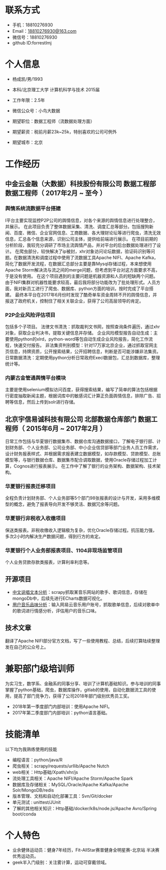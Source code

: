 
# 联系方式


- 手机：18810276930
- Email：18810276930@163.com 
- 微信号：18810276930
- github ID:forrestlmj


# 个人信息

 - 杨成凯/男/1993 
 - 本科/北京理工大学 计算机科学与技术 2015届 
 - 工作年限：2.5年
 - 微信公众号：小鸟大数据


 - 期望职位：数据工程师（流数据处理方面）
 - 期望薪资：税前月薪23k~25k，特别喜欢的公司可例外
 - 期望城市：北京


# 工作经历

## 中金云金融（大数据）科技股份有限公司 数据工程部 数据工程师（ 2017年2月 ~ 至今 ）

### 舆情系统流数据平台搭建 
I平台主要实现监控P2P公司的舆情信息，对各个来源的舆情信息进行处理整合，并展示。
在此项目负责了整体数据采集、清洗、调度汇总等部分。包括搜狗新闻、百度、微信、企业官网信息、工商数据、各大理财论坛等进行爬虫，清洗无效信息，汇总各个信息来源，识别公司主体，提供给前端进行展示。
在项目前期的分析阶段，我较充分调研了市场主流舆情产品，并对平台的后台数据处理进行了设计。
在爬虫部分，较快解决了ip被封，xhr对象访问论坛数据，验证码识别等问题。在数据清洗和调度过程中使用了流数据工具Apache NIFI、Apache Kafka，简化了数据开发流程，在数据汇总部分主要是靠Mysql存储过程，本来想使用Apache Storm解决流与流之间的merge问题，但考虑到平台对这方面要求不高，于是没有使用。
在这个项目遇到的主要问题是机器资源和人员的短缺两个问题。由于NIFI集群对机器性能要求较高，最后我将部分功能改为了批处理形式。人员方面，我对新员工进行了爬虫、数据库、python方面的培训，按时完成了平台搭建。
最终本平台在2017年6月份时发现了酷奇单车资金周转不开的舆情信息，并报送了政府机关，控制住了相关关联企业，获得了公司高层领导的肯定。


### P2P企业风险评估项目
包括多个子项目。
法律文书清洗：抓取裁判文书网，按照查询条件遍历，通过xhr对象，获取企业判决书，提取关键信息并存储。
企业风险模型报告自动生成：主要使用python的xlrd，python-word等包自动生成企业风险报告，简化工作流程，快速交付报告。
非法集资判别模型：针对17万家北京企业，通过抓取官网主页信息，持牌资质，公开搜索结果，公开招聘信息，判断是否可能涉嫌非法集资。
日常数据清洗：定期使用python分析日常政府Execl数据包，汇总到数据库，整理统计等。

### 内蒙古金管通舆情平台模块

主要是使用selenium模拟访问百度，获得搜索结果，编写了简单的算法包括根据行密度抽取新闻主题，根据词库中的敏感词汇计算正负面舆情信息，排除广告、招聘等信息，然后上传到solr进行存储。

## 北京宇信易诚科技有限公司 北部数据仓库部门 数据工程师（ 2015年6月 ~ 2017年2月 ）

日常工作包括与华夏银行数据集市、数据仓库沟通数据接口，了解电子银行部、计划财务部、个人业务部、公司业务部、中小企业信贷部等部门业务人员工作需求，设计财务报表样式、并根据需求报表建立数据模型，如存款模型、贷款模型、总账模型等，与银行数据仓库、数据集市配合调取数据，使用Oracle存储过程加工计算，Cognos进行报表展示。
在工作中了解了银行的业务架构、数据架构、技术架构。

### 华夏银行报表迁移项目 

全程负责计划财务部、个人业务部等5个部门98张报表的设计与开发，采用多维模型的概念，避免了报表导向开发不够灵活、数据冗余等问题。

### 华夏银行非税收入收缴项目

保送类报表。非税收缴收入逻辑极为复杂，优化Oracle存储过程。抗压能力强，多次2小时内解决生产数据问题，得到行方的肯定。

### 华夏银行个人业务部报表项目、1104非现场监管项目

个人业务贷款存款类报表，计算利率利息等。

## 开源项目

  - [中文说唱文本分析](https://github.com/forrestlmj/chinese_rap_data_mining)：scrapy抓取某音乐网站的歌手、歌词信息，存储在mongoDb中，后续先进行ECharts数据可视化。
  - [用户音乐品味分析](https://github.com/forrestlmj/analyse_my_music_taste/tree/dev)：输入网易云音乐用户账号，抓取歌单信息，后续对歌单中的歌词进行情感分析，评估用户的音乐口味。


## 技术文章
翻译了Apache NIFI部分官方文档，写了一些使用教程、总结，后续打算陆续整理发在自己的公众号上。


# 兼职部门级培训师
为实习生，数学系、金融系的同事分享、培训了计算机基础知识。参与培训的同事掌握了python基础，爬虫，数据库操作，gitlab的使用，自动化数据流工具的使用，提高了部门竞争力，获得了公司2018年部门级别优秀员工奖。
  - 2018年第一季度部门内部培训：使用Apache NIFI。
  - 2017年第二季度部门内部培训：python语言基础。
    
    
# 技能清单

以下均为我熟练使用的技能

- 编程语言：python/java/R
- 爬虫相关：scrapy/requests/urllib/Apache Nutch
- web相关：Http基础/Xpath/xhr/js
- 流处理工具相关：Apache NIFI/Apache Storm/Apache Spark
- 数据库及存储相关：MySQL/Oracle/Apache Kafka/Apache Solr/MongoDB/redis
- 版本管理、文档和自动化部署工具：Svn/Git/docker
- 单元测试 : unittest/JUnit
- 了解的其他相关知识：Http基础/docker/k8s/node.js/Apache Avro/Spring boot/conda
      
# 个人特色
- 业余健体运动员：健身7年经历，Fit-AllStar赛普健身全明星赛-北京站 半决赛优秀运动员。
- geek半入门级别：关注雾计算，运动可穿戴领域。
